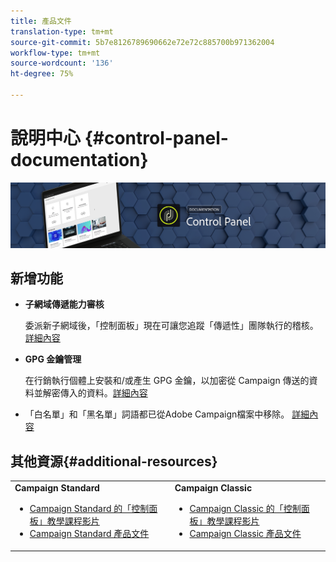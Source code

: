 ```yaml
---
title: 產品文件
translation-type: tm+mt
source-git-commit: 5b7e8126789690662e72e72c885700b971362004
workflow-type: tm+mt
source-wordcount: '136'
ht-degree: 75%

---
```



# 說明中心 {#control-panel-documentation}

![](assets/do-not-localize/banner.png)

## 新增功能

* **子網域傳遞能力審核**

   委派新子網域後，「控制面板」現在可讓您追蹤「傳遞性」團隊執行的稽核。 [詳細內容](subdomains-certificates/using/setting-up-new-subdomain.md)

* **GPG 金鑰管理**

   在行銷執行個體上安裝和/或產生 GPG 金鑰，以加密從 Campaign 傳送的資料並解密傳入的資料。[詳細內容](instances-settings/using/gpg-keys-management.md)

* 「白名單」和「黑名單」詞語都已從Adobe Campaign檔案中移除。 [詳細內容](release-notes.md)

## 其他資源{#additional-resources}

<table>
    <tr>
        <td><b>Campaign Standard</b><br/>
        <ul>
            <li><a href="https://docs.adobe.com/content/help/en/campaign-learn/campaign-standard-tutorials/administrating/control-panel/control-panel-overview.html">Campaign Standard 的「控制面板」教學課程影片</a></li>
            <li><a href="https://docs.adobe.com/content/help/zh-Hant/campaign-standard/using/campaign-standard-home.html">Campaign Standard 產品文件</a></li>
        </ul>
        </td>
        <td><b>Campaign Classic</b><br/>
        <ul>
            <li><a href="https://docs.adobe.com/content/help/en/campaign-learn/campaign-classic-tutorials/administrating/control-panel-acc/control-panel-overview.html">Campaign Classic 的「控制面板」教學課程影片</a></li>
            <li><a href="https://docs.adobe.com/content/help/zh-Hant/campaign-classic/using/campaign-classic-home.html">Campaign Classic 產品文件</a></li>
        </ul>
        </td>
    </tr>
</table>

